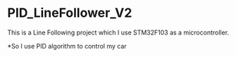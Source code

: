 # PID_LineFollower_V2
This is a Line Following project which I use STM32F103 as a microcontroller.

*So I use PID algorithm to control my car
